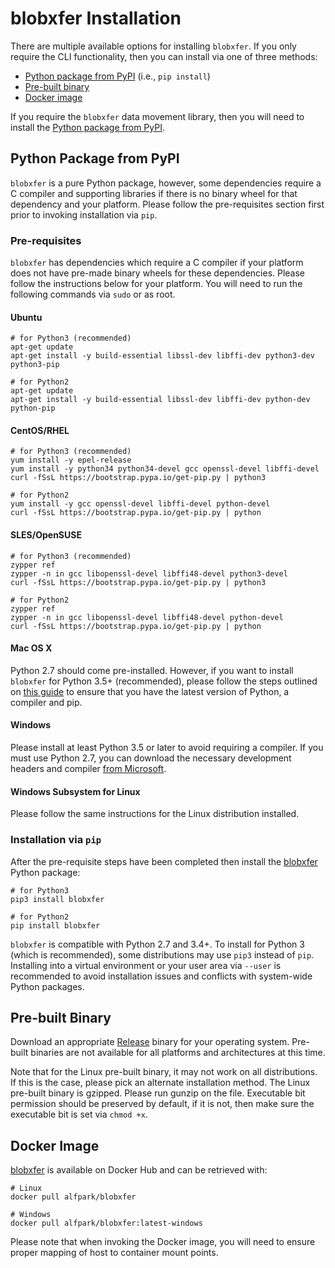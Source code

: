 # blobxfer Installation
There are multiple available options for installing `blobxfer`. If you
only require the CLI functionality, then you can install via one of
three methods:

* [Python package from PyPI](#pypi) (i.e., `pip install`)
* [Pre-built binary](#binary)
* [Docker image](#docker)

If you require the `blobxfer` data movement library, then you will
need to install the [Python package from PyPI](#pypi).

## <a name="pypi"></a>Python Package from PyPI
`blobxfer` is a pure Python package, however, some dependencies require a C
compiler and supporting libraries if there is no binary wheel for that
dependency and your platform. Please follow the pre-requisites section first
prior to invoking installation via `pip`.

### Pre-requisites
`blobxfer` has dependencies which require a C compiler if your platform does
not have pre-made binary wheels for these dependencies. Please follow the
instructions below for your platform. You will need to run the following
commands via `sudo` or as root.

#### Ubuntu
```shell
# for Python3 (recommended)
apt-get update
apt-get install -y build-essential libssl-dev libffi-dev python3-dev python3-pip

# for Python2
apt-get update
apt-get install -y build-essential libssl-dev libffi-dev python-dev python-pip
```

#### CentOS/RHEL
```shell
# for Python3 (recommended)
yum install -y epel-release
yum install -y python34 python34-devel gcc openssl-devel libffi-devel
curl -fSsL https://bootstrap.pypa.io/get-pip.py | python3

# for Python2
yum install -y gcc openssl-devel libffi-devel python-devel
curl -fSsL https://bootstrap.pypa.io/get-pip.py | python
```

#### SLES/OpenSUSE
```shell
# for Python3 (recommended)
zypper ref
zypper -n in gcc libopenssl-devel libffi48-devel python3-devel
curl -fSsL https://bootstrap.pypa.io/get-pip.py | python3

# for Python2
zypper ref
zypper -n in gcc libopenssl-devel libffi48-devel python-devel
curl -fSsL https://bootstrap.pypa.io/get-pip.py | python
```

#### Mac OS X
Python 2.7 should come pre-installed. However, if you want to install
`blobxfer` for Python 3.5+ (recommended), please follow the steps outlined on
[this guide](http://docs.python-guide.org/en/latest/starting/install3/osx/#install3-osx)
to ensure that you have the latest version of Python, a compiler and pip.

#### Windows
Please install at least Python 3.5 or later to avoid requiring a
compiler. If you must use Python 2.7, you can download the necessary
development headers and compiler [from Microsoft](http://aka.ms/vcpython27).

#### Windows Subsystem for Linux
Please follow the same instructions for the Linux distribution installed.

### Installation via `pip`
After the pre-requisite steps have been completed then install the
[blobxfer](https://pypi.python.org/pypi/blobxfer) Python package:

```shell
# for Python3
pip3 install blobxfer

# for Python2
pip install blobxfer
```

`blobxfer` is compatible with Python 2.7 and 3.4+. To install for Python 3
(which is recommended), some distributions may use `pip3` instead of `pip`.
Installing into a virtual environment or your user area via `--user`
is recommended to avoid installation issues and conflicts with system-wide
Python packages.

## <a name="binary"></a>Pre-built Binary
Download an appropriate [Release](https://github.com/Azure/blobxfer/releases)
binary for your operating system. Pre-built binaries are not available
for all platforms and architectures at this time.

Note that for the Linux pre-built binary, it may not work on all
distributions. If this is the case, please pick an alternate installation
method. The Linux pre-built binary is gzipped. Please run gunzip on the
file. Executable bit permission should be preserved by default, if it is
not, then make sure the executable bit is set via `chmod +x`.

## <a name="docker"></a>Docker Image
[blobxfer](https://hub.docker.com/r/alfpark/blobxfer/) is available on
Docker Hub and can be retrieved with:

```shell
# Linux
docker pull alfpark/blobxfer

# Windows
docker pull alfpark/blobxfer:latest-windows
```

Please note that when invoking the Docker image, you will need to ensure
proper mapping of host to container mount points.
